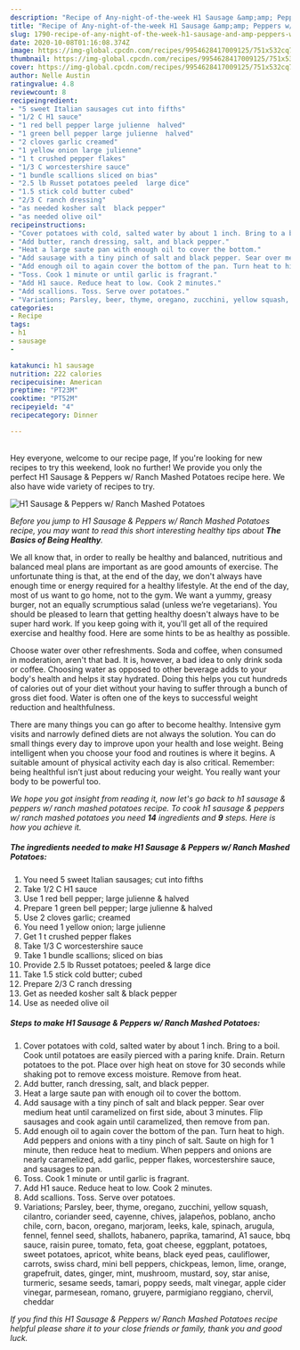 ```yaml
---
description: "Recipe of Any-night-of-the-week H1 Sausage &amp;amp; Peppers w/ Ranch Mashed Potatoes"
title: "Recipe of Any-night-of-the-week H1 Sausage &amp;amp; Peppers w/ Ranch Mashed Potatoes"
slug: 1790-recipe-of-any-night-of-the-week-h1-sausage-and-amp-peppers-w-ranch-mashed-potatoes
date: 2020-10-08T01:16:08.374Z
image: https://img-global.cpcdn.com/recipes/9954628417009125/751x532cq70/h1-sausage-peppers-w-ranch-mashed-potatoes-recipe-main-photo.jpg
thumbnail: https://img-global.cpcdn.com/recipes/9954628417009125/751x532cq70/h1-sausage-peppers-w-ranch-mashed-potatoes-recipe-main-photo.jpg
cover: https://img-global.cpcdn.com/recipes/9954628417009125/751x532cq70/h1-sausage-peppers-w-ranch-mashed-potatoes-recipe-main-photo.jpg
author: Nelle Austin
ratingvalue: 4.8
reviewcount: 8
recipeingredient:
- "5 sweet Italian sausages cut into fifths"
- "1/2 C H1 sauce"
- "1 red bell pepper large julienne  halved"
- "1 green bell pepper large julienne  halved"
- "2 cloves garlic creamed"
- "1 yellow onion large julienne"
- "1 t crushed pepper flakes"
- "1/3 C worcestershire sauce"
- "1 bundle scallions sliced on bias"
- "2.5 lb Russet potatoes peeled  large dice"
- "1.5 stick cold butter cubed"
- "2/3 C ranch dressing"
- "as needed kosher salt  black pepper"
- "as needed olive oil"
recipeinstructions:
- "Cover potatoes with cold, salted water by about 1 inch. Bring to a boil. Cook until potatoes are easily pierced with a paring knife. Drain. Return potatoes to the pot. Place over high heat on stove for 30 seconds while shaking pot to remove excess moisture. Remove from heat."
- "Add butter, ranch dressing, salt, and black pepper."
- "Heat a large saute pan with enough oil to cover the bottom."
- "Add sausage with a tiny pinch of salt and black pepper. Sear over medium heat until caramelized on first side, about 3 minutes. Flip sausages and cook again until caramelized, then remove from pan."
- "Add enough oil to again cover the bottom of the pan. Turn heat to high. Add peppers and onions with a tiny pinch of salt. Saute on high for 1 minute, then reduce heat to medium. When peppers and onions are nearly caramelized, add garlic, pepper flakes, worcestershire sauce, and sausages to pan."
- "Toss. Cook 1 minute or until garlic is fragrant."
- "Add H1 sauce. Reduce heat to low. Cook 2 minutes."
- "Add scallions. Toss. Serve over potatoes."
- "Variations; Parsley, beer, thyme, oregano, zucchini, yellow squash, cilantro, coriander seed, cayenne, chives, jalapeños, poblano, ancho chile, corn, bacon, oregano, marjoram, leeks, kale, spinach, arugula, fennel, fennel seed, shallots, habanero, paprika, tamarind, A1 sauce, bbq sauce, raisin puree, tomato, feta, goat cheese, eggplant, potatoes, sweet potatoes, apricot, white beans, black eyed peas, cauliflower, carrots, swiss chard, mini bell peppers, chickpeas, lemon, lime, orange, grapefruit, dates, ginger, mint, mushroom, mustard, soy, star anise, turmeric, sesame seeds, tamari, poppy seeds, malt vinegar, apple cider vinegar, parmesean, romano, gruyere, parmigiano reggiano, chervil, cheddar"
categories:
- Recipe
tags:
- h1
- sausage
- 

katakunci: h1 sausage  
nutrition: 222 calories
recipecuisine: American
preptime: "PT23M"
cooktime: "PT52M"
recipeyield: "4"
recipecategory: Dinner

---
```

<br>
Hey everyone, welcome to our recipe page, If you're looking for new recipes to try this weekend, look no further! We provide you only the perfect H1 Sausage &amp; Peppers w/ Ranch Mashed Potatoes recipe here. We also have wide variety of recipes to try.
<br>


![H1 Sausage &amp; Peppers w/ Ranch Mashed Potatoes](https://img-global.cpcdn.com/recipes/9954628417009125/751x532cq70/h1-sausage-peppers-w-ranch-mashed-potatoes-recipe-main-photo.jpg)

<i>Before you jump to H1 Sausage &amp; Peppers w/ Ranch Mashed Potatoes recipe, you may want to read this short interesting healthy tips about <strong>The Basics of Being Healthy</strong>.</i>

We all know that, in order to really be healthy and balanced, nutritious and balanced meal plans are important as are good amounts of exercise. The unfortunate thing is that, at the end of the day, we don't always have enough time or energy required for a healthy lifestyle. At the end of the day, most of us want to go home, not to the gym. We want a yummy, greasy burger, not an equally scrumptious salad (unless we’re vegetarians). You should be pleased to learn that getting healthy doesn't always have to be super hard work. If you keep going with it, you'll get all of the required exercise and healthy food. Here are some hints to be as healthy as possible.

Choose water over other refreshments. Soda and coffee, when consumed in moderation, aren't that bad. It is, however, a bad idea to only drink soda or coffee. Choosing water as opposed to other beverage adds to your body's health and helps it stay hydrated. Doing this helps you cut hundreds of calories out of your diet without your having to suffer through a bunch of gross diet food. Water is often one of the keys to successful weight reduction and healthfulness.

There are many things you can go after to become healthy. Intensive gym visits and narrowly defined diets are not always the solution. You can do small things every day to improve upon your health and lose weight. Being intelligent when you choose your food and routines is where it begins. A suitable amount of physical activity each day is also critical. Remember: being healthful isn’t just about reducing your weight. You really want your body to be powerful too. 


<i>We hope you got insight from reading it, now let's go back to h1 sausage &amp; peppers w/ ranch mashed potatoes recipe. To cook h1 sausage &amp; peppers w/ ranch mashed potatoes you need <strong>14</strong> ingredients and <strong>9</strong> steps. Here is how you achieve it.
</i>

##### The ingredients needed to make H1 Sausage &amp; Peppers w/ Ranch Mashed Potatoes:

1. You need 5 sweet Italian sausages; cut into fifths
1. Take 1/2 C H1 sauce
1. Use 1 red bell pepper; large julienne &amp; halved
1. Prepare 1 green bell pepper; large julienne &amp; halved
1. Use 2 cloves garlic; creamed
1. You need 1 yellow onion; large julienne
1. Get 1 t crushed pepper flakes
1. Take 1/3 C worcestershire sauce
1. Take 1 bundle scallions; sliced on bias
1. Provide 2.5 lb Russet potatoes; peeled &amp; large dice
1. Take 1.5 stick cold butter; cubed
1. Prepare 2/3 C ranch dressing
1. Get as needed kosher salt &amp; black pepper
1. Use as needed olive oil


##### Steps to make H1 Sausage &amp; Peppers w/ Ranch Mashed Potatoes:

1. Cover potatoes with cold, salted water by about 1 inch. Bring to a boil. Cook until potatoes are easily pierced with a paring knife. Drain. Return potatoes to the pot. Place over high heat on stove for 30 seconds while shaking pot to remove excess moisture. Remove from heat.
1. Add butter, ranch dressing, salt, and black pepper.
1. Heat a large saute pan with enough oil to cover the bottom.
1. Add sausage with a tiny pinch of salt and black pepper. Sear over medium heat until caramelized on first side, about 3 minutes. Flip sausages and cook again until caramelized, then remove from pan.
1. Add enough oil to again cover the bottom of the pan. Turn heat to high. Add peppers and onions with a tiny pinch of salt. Saute on high for 1 minute, then reduce heat to medium. When peppers and onions are nearly caramelized, add garlic, pepper flakes, worcestershire sauce, and sausages to pan.
1. Toss. Cook 1 minute or until garlic is fragrant.
1. Add H1 sauce. Reduce heat to low. Cook 2 minutes.
1. Add scallions. Toss. Serve over potatoes.
1. Variations; Parsley, beer, thyme, oregano, zucchini, yellow squash, cilantro, coriander seed, cayenne, chives, jalapeños, poblano, ancho chile, corn, bacon, oregano, marjoram, leeks, kale, spinach, arugula, fennel, fennel seed, shallots, habanero, paprika, tamarind, A1 sauce, bbq sauce, raisin puree, tomato, feta, goat cheese, eggplant, potatoes, sweet potatoes, apricot, white beans, black eyed peas, cauliflower, carrots, swiss chard, mini bell peppers, chickpeas, lemon, lime, orange, grapefruit, dates, ginger, mint, mushroom, mustard, soy, star anise, turmeric, sesame seeds, tamari, poppy seeds, malt vinegar, apple cider vinegar, parmesean, romano, gruyere, parmigiano reggiano, chervil, cheddar


<i>If you find this H1 Sausage &amp; Peppers w/ Ranch Mashed Potatoes recipe helpful please share it to your close friends or family, thank you and good luck.</i>
